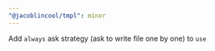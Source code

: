 ```yaml
---
"@jacoblincool/tmpl": minor
---
```


Add `always` ask strategy (ask to write file one by one) to `use`
